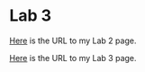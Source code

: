 # Lab 3 
[Here](https://choochoochao.github.io/Lab2_Starter/) is the URL to my Lab 2 page.

[Here](https://choochoochao.github.io/sp24-cse110-lab3/) is the URL to my Lab 3 page.
